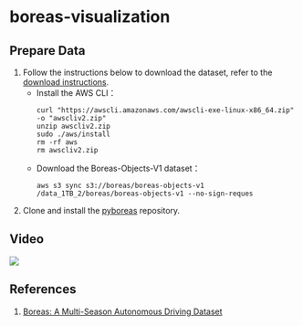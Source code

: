 # boreas-visualization

## Prepare Data
1) Follow the instructions below to download the dataset, refer to the [download instructions](https://github.com/utiasASRL/pyboreas/blob/master/download.md).
   * Install the AWS CLI：
     ```
     curl "https://awscli.amazonaws.com/awscli-exe-linux-x86_64.zip" -o "awscliv2.zip"
     unzip awscliv2.zip
     sudo ./aws/install
     rm -rf aws
     rm awscliv2.zip
     ```
   * Download the Boreas-Objects-V1 dataset：
     ```
     aws s3 sync s3://boreas/boreas-objects-v1 /data_1TB_2/boreas/boreas-objects-v1 --no-sign-reques
     ```
2) Clone and install the [pyboreas](https://github.com/utiasASRL/pyboreas) repository.

## Video
[![](https://img.youtube.com/vi/fXD2hjp8eNg/0.jpg)](https://youtu.be/fXD2hjp8eNg)

## References
1) [Boreas: A Multi-Season Autonomous Driving Dataset](https://arxiv.org/abs/2203.10168)
